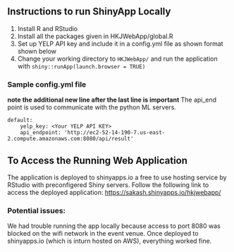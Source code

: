## Instructions to run ShinyApp Locally

1. Install R and RStudio
2. Install all the packages given in HKJWebApp/global.R
3. Set up YELP API key and include it in a config.yml file as shown format shown below
4. Change your working directory to `HKJWebApp/` and run the application with `shiny::runApp(launch.browser = TRUE)`

### Sample config.yml file
**note the additional new line after the last line is important**
The api_end point is used to communicate with the python ML servers.

```
default:
    yelp_key: <Your YELP API KEY>
    api_endpoint: 'http://ec2-52-14-190-7.us-east-2.compute.amazonaws.com:8080/api/result'

```

## To Access the Running Web Application

The application is deployed to shinyapps.io a free to use hosting service by RStudio with preconfigered Shiny servers. Follow the following link to access the deployed application: https://sakash.shinyapps.io/hkjwebapp/

### Potential issues:

We had trouble running the app locally because access to port 8080 was blocked on the wifi network in the event venue. Once deployed to shinyapps.io (which is inturn hosted on AWS), everything worked fine.
